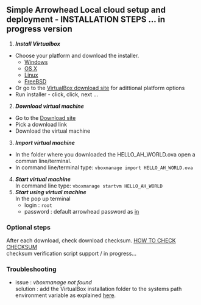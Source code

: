 ## Simple Arrowhead Local cloud setup and deployment - INSTALLATION STEPS ... in progress version
1) ***Install Virtualbox***
  - Choose your platform and download the installer.
      - [Windows](https://download.virtualbox.org/virtualbox/6.1.18/VirtualBox-6.1.18-142142-Win.exe)
      - [OS X](https://download.virtualbox.org/virtualbox/6.1.18/VirtualBox-6.1.18-142142-OSX.dmg)
      - [Linux](https://www.virtualbox.org/wiki/Linux_Downloads)
      - [FreeBSD](https://docs.freebsd.org/en_US.ISO8859-1/books/handbook/virtualization-host-virtualbox.html)
  - Or go to the [VirtualBox download site](https://www.virtualbox.org/wiki/Downloads) for adittional platform options
  - Run installer - click, click, next ...
2) ***Download virtual machine*** <br />
  - Go to the [Download site](https://github.com/MaGaMeGa/helloVM)
  - Pick a download link
  - Download the virtual machine
3) ***Import virtual machine*** <br />
  - In the folder where you downloaded the HELLO_AH_WORLD.ova open a comman line/terminal.
  - In command line/terminal type: `vboxmanage import HELLO_AH_WORLD.ova`
4) ***Start virtual machine*** <br />
  In command line type: `vboxmanage startvm HELLO_AH_WORLD`
5) ***Start using virtual machine*** <br />
    In the pop up terminal 
   - login : `root`
   - password : default arrowhead password as [in](https://github.com/eclipse-arrowhead/core-java-spring#certificates)

### Optional steps
After each download, check download checksum. [HOW TO CHECK CHECKSUM](https://duckduckgo.com/?t=canonical&q=verifiy+download+checksum&ia=web) <br />
checksum verification script support / in progress...

### Troubleshooting
- issue : *vboxmanage not found*<br />
  solution : add the VirtualBox installation folder to the systems path environment variable as explained [here](https://stackoverflow.com/questions/44272416/how-to-add-a-folder-to-path-environment-variable-in-windows-10-with-screensho). <br />
  
